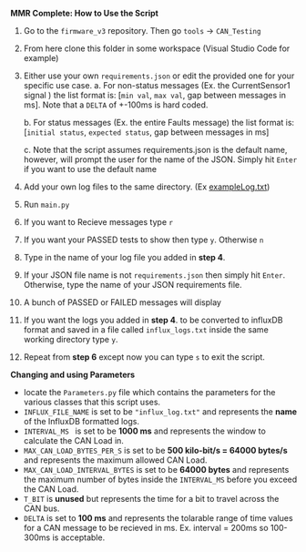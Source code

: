 **MMR Complete: How to Use the Script**

1. Go to the `firmware_v3` repository. Then go `tools` -> `CAN_Testing`

2. From here clone this folder in some workspace (Visual Studio Code for example)

3. Either use your own `requirements.json` or edit the provided one for your specific use case.
   a. For non-status messages (Ex. the CurrentSensor1 signal ) the list format is: [`min val`, `max val`, gap between messages in ms]. Note that a `DELTA` of +-100ms is hard coded.

    b. For status messages (Ex. the entire Faults message) the list format is: [`initial status`, `expected status`, gap between messages in ms]

    c. Note that the script assumes requirements.json is the default name, however, will prompt the user for the name of the JSON. Simply hit `Enter` if you want to use the default name

4. Add your own log files to the same directory. (Ex [exampleLog.txt](tools/CAN_Testing/exampleLog.txt))

5. Run `main.py`
6. If you want to Recieve messages type `r`

7. If you want your PASSED tests to show then type `y`. Otherwise `n`

8. Type in the name of your log file you added in **step 4**.

9. If your JSON file name is not `requirements.json` then simply hit `Enter`. Otherwise, type the name of your JSON requirements file.

10. A bunch of PASSED or FAILED messages will display

11. If you want the logs you added in **step 4**. to be converted to influxDB format and saved in a file called `influx_logs.txt` inside the same working directory type `y`.

12. Repeat from **step 6** except now you can type `s` to exit the script.

**Changing and using Parameters**

-   locate the `Parameters.py` file which contains the parameters for the various classes that this script uses.
-   `INFLUX_FILE_NAME` is set to be `"influx_log.txt"` and represents the **name** of the InfluxDB formatted logs.
-   `INTERVAL_MS ` is set to be **1000 ms** and represents the window to calculate the CAN Load in.
-   `MAX_CAN_LOAD_BYTES_PER_S` is set to be **500 kilo-bit/s = 64000 bytes/s** and represents the maximum allowed CAN Load.
-   `MAX_CAN_LOAD_INTERVAL_BYTES` is set to be **64000 bytes** and represents the maximum number of bytes inside the `INTERVAL_MS` before you exceed the CAN Load.
-   `T_BIT` is **unused** but represents the time for a bit to travel across the CAN bus.
-   `DELTA` is set to **100 ms** and represents the tolarable range of time values for a CAN message to be recieved in ms. Ex. interval = 200ms so 100-300ms is acceptable.
